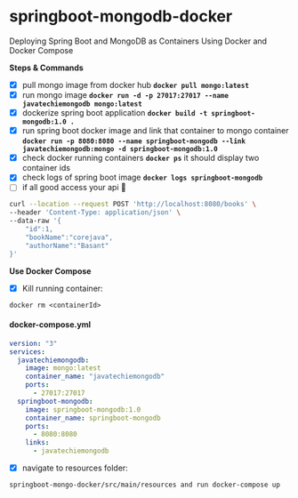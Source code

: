 # springboot-mongodb-docker
Deploying Spring Boot and MongoDB as Containers Using Docker and Docker Compose

**Steps & Commands**

- [x] pull mongo image from docker hub **`docker pull mongo:latest`**
- [x] run mongo image **`docker run -d -p 27017:27017 --name javatechiemongodb mongo:latest`**
- [x] dockerize spring boot application **`docker build -t springboot-mongodb:1.0 .`**
- [x] run spring boot docker image and link that container to mongo container 
   **`docker run -p 8080:8080 --name springboot-mongodb --link javatechiemongodb:mongo -d springboot-mongodb:1.0`**
- [x] check docker running containers  **`docker ps`** it should display two container ids
- [x] check logs of spring boot image **`docker logs springboot-mongodb`**
- [ ] if all good access your api  :tada:
```bash
curl --location --request POST 'http://localhost:8080/books' \
--header 'Content-Type: application/json' \
--data-raw '{
    "id":1,
    "bookName":"corejava",
    "authorName":"Basant"
}'
```

**Use Docker Compose**

- [x] Kill running container:
```
docker rm <containerId>
```

#### docker-compose.yml

```yaml
version: "3"
services:
  javatechiemongodb:
    image: mongo:latest
    container_name: "javatechiemongodb"
    ports:
      - 27017:27017
  springboot-mongodb:
    image: springboot-mongodb:1.0
    container_name: springboot-mongodb
    ports:
      - 8080:8080
    links:
      - javatechiemongodb
```
- [x] navigate to resources folder:
```
springboot-mongo-docker/src/main/resources and run docker-compose up
```
